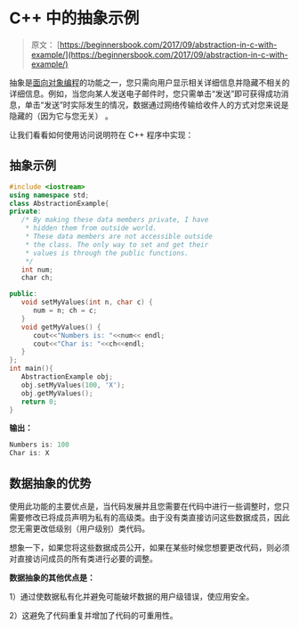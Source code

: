 # C++ 中的抽象示例

> 原文： [https://beginnersbook.com/2017/09/abstraction-in-c-with-example/](https://beginnersbook.com/2017/09/abstraction-in-c-with-example/)

抽象是[面向对象编程](https://beginnersbook.com/2017/08/cpp-oops-concepts/)的功能之一，您只需向用户显示相关详细信息并隐藏不相关的详细信息。例如，当您向某人发送电子邮件时，您只需单击“发送”即可获得成功消息，单击“发送”时实际发生的情况，数据通过网络传输给收件人的方式对您来说是隐藏的（因为它与您无关） 。

让我们看看如何使用访问说明符在 C++ 程序中实现：

## 抽象示例

```cpp
#include <iostream>
using namespace std;
class AbstractionExample{
private:
   /* By making these data members private, I have
    * hidden them from outside world.
    * These data members are not accessible outside
    * the class. The only way to set and get their
    * values is through the public functions.
    */
   int num;
   char ch;

public:
   void setMyValues(int n, char c) {
      num = n; ch = c;
   }
   void getMyValues() {
      cout<<"Numbers is: "<<num<< endl;
      cout<<"Char is: "<<ch<<endl;
   }
};
int main(){
   AbstractionExample obj;
   obj.setMyValues(100, 'X');
   obj.getMyValues();
   return 0;
}
```

**输出：**

```cpp
Numbers is: 100
Char is: X
```

## 数据抽象的优势

使用此功能的主要优点是，当代码发展并且您需要在代码中进行一些调整时，您只需要修改已将成员声明为私有的高级类。由于没有类直接访问这些数据成员，因此您无需更改低级别（用户级别）类代码。

想象一下，如果您将这些数据成员公开，如果在某些时候您想要更改代码，则必须对直接访问成员的所有类进行必要的调整。

**数据抽象的其他优点是：**

1）通过使数据私有化并避免可能破坏数据的用户级错误，使应用安全。

2）这避免了代码重复并增加了代码的可重用性。